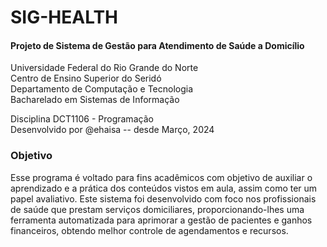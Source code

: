 # SIG-HEALTH

#### Projeto de Sistema de Gestão para Atendimento de Saúde a Domicílio

Universidade Federal do Rio Grande do Norte<br>
Centro de Ensino Superior do Seridó<br>
Departamento de Computação e Tecnologia<br>
Bacharelado em Sistemas de Informação<br>

Disciplina DCT1106 - Programação<br>
Desenvolvido por @ehaisa -- desde Março, 2024 

### Objetivo
Esse programa é voltado para fins acadêmicos com objetivo de auxiliar o aprendizado e a prática dos conteúdos vistos em aula, assim como ter um papel avaliativo. Este sistema foi desenvolvido com foco nos profissionais de saúde que prestam serviços domiciliares, proporcionando-lhes uma ferramenta automatizada para aprimorar a gestão de pacientes e ganhos financeiros, obtendo melhor controle de agendamentos e recursos.

